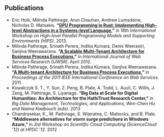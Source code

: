 ## Publications


- Eric Holk, Milinda Pathirage, Arun Chauhan, Andrew Lumsdaine, Nicholas D. Matsakis. **“[GPU Programming in Rust: Implementing High-level Abstractions in a Systems-level Language](http://www.cs.indiana.edu/~eholk/papers/hips2013.pdf),”** in *18th International Workshop on High-level Parallel Programming Models and Supporting Environments (HIPS)*. 2013.
- Milinda Pathirage, Srinath Perera, Indika Kumara, Denis Weerasiri, Sanjiva Weerawarana. **“[A Scalable Multi-Tenant Architecture for Business Process Executions](http://people.apache.org/~hemapani/research/papers/ode-multi-tenancy.pdf),”** in *International Journal of Web Services Research (IJWSR)*. April 2012.
- Milinda Pathirage, Srinath Perera, Indika Kumara, Sanjiva Weerawarana. **“[A Multi-tenant Architecture for Business Process Executions](http://people.apache.org/~hemapani/research/papers/ode-multi-tenancy.pdf),”** in *Proceedings of the 2011 IEEE International Conference on Web Services*. 2011.
- Kowalczyk S. T., Y. Sun, Z. Peng, B. Plale, A. Todd, L. Auvil, C. Willis, J. Zeng, M. Pathirage, S. Liyanage. **“Big Data at Scale for Digital Humanities: An Architecture for the HathiTrust Research Center,”** in *Big Data Management, Technologies, and Applications, Wen-Chen Hu and Naima Kaabouch (eds)*. 2013
- Chandrasekar, K., M. Pathirage, S. Wijeratne, C. Mattocks, and B. Plale. **“Middleware alternatives for storm surge predictions in Windows Azure,”** in *3rd Workshop on Scientific Cloud Computing (ScienceCloud ’12) at HPDC ’12*. 2012

